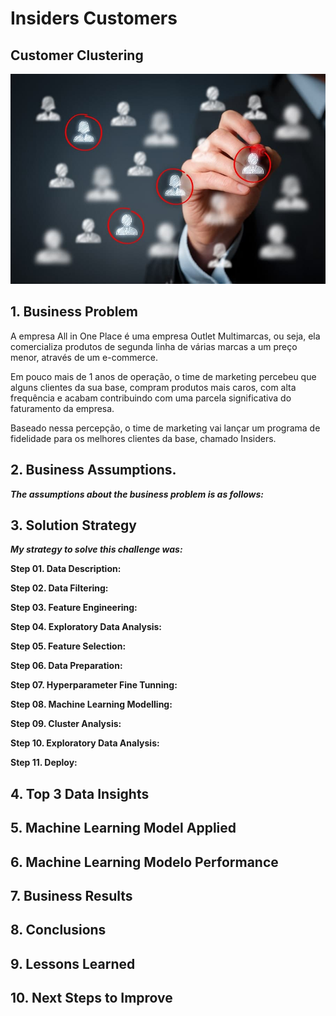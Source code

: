 # Insiders Customers



## Customer Clustering

![Customer](/customer_image.jpg)

## 1. Business Problem

<p> A empresa All in One Place é uma empresa Outlet Multimarcas, ou seja, ela comercializa produtos de segunda linha de várias marcas a um preço menor, através de um e-commerce.</p>

<p> Em pouco mais de 1 anos de operação, o time de marketing percebeu que alguns clientes da sua base, compram produtos mais caros, com alta frequência e acabam contribuindo com uma parcela significativa do faturamento da empresa. </p>

<p> Baseado nessa percepção, o time de marketing vai lançar um programa de fidelidade para os melhores clientes da base, chamado Insiders. </p>

## 2. Business Assumptions.

***The assumptions about the business problem is as follows:*** 


## 3. Solution Strategy

***My strategy to solve this challenge was:***

**Step 01. Data Description:** 

**Step 02. Data Filtering:** 

**Step 03. Feature Engineering:**

**Step 04. Exploratory Data Analysis:**

**Step 05. Feature Selection:** 

**Step 06. Data Preparation:** 

**Step 07. Hyperparameter Fine Tunning:** 

**Step 08. Machine Learning Modelling:** 

**Step 09. Cluster Analysis:** 

**Step 10. Exploratory Data Analysis:**

**Step 11. Deploy:**

## 4. Top 3 Data Insights


## 5. Machine Learning Model Applied


## 6. Machine Learning Modelo Performance

## 7. Business Results

## 8. Conclusions


## 9. Lessons Learned


## 10. Next Steps to Improve



